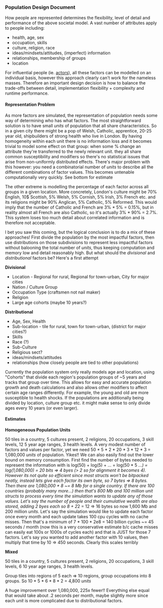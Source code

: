 ### Population Design Document
How people are represented determines the flexibility, level of detail and 
performance of the above societal model. A vast number of attributes apply to people
including: 
* health, age, sex
* occupation, skills
* culture, religion, race
* ideas/mindsets/attitudes, (imperfect) information 
* relationships, membership of groups
* location

For influential people (ie. [actors](Actors.md)), all these factors can be modelled on
an individual basis, however this approach clearly can't work for the nameless masses. 
Therefore an important design decision is how to balance the trade-offs between detail,
implementation flexibility + complexity and runtime performance. 

#### Representation Problem 
As more factors are simulated, the representation of population needs some way of 
determining who has what factors. The most straightforward solution is to have small 
*units* of population that all share characteristics. So in a given city there might be 
a pop of Welsh, Catholic, apprentice, 20-25 year old, shipbuilders of strong health
who live in London. By having homogeneity within each unit there is no information loss
and it becomes trivial to model some effect on that group: when some % change an attribute 
they're transferred to the newly relevant unit. they all share common susceptibility and 
modifiers so there's no statistical issues that arise from non-uniformly distributed effects.
There's major problem with this however: you need a combinatorial number of *units* 
to describe all the different combinations of factor values. This becomes untenable computationally
very quickly. See bottom for estimate

The other extreme is modelling the percentage of each factor across all groups in a given location.
More concretely, London's culture might be 70% English, 10$ Scottish, 5% Welsh, 5% Cornish, 
5% Irish, 3% French etc. and its religions might be 90% Anglican, 5% Catholic, 5% Reformed. This 
would imply that the number of Catholic and French are 3% * 5% = 0.15%, but in reality almost all
French are also Catholic, so it's actually 3% * 90% = 2.7%. This system loses too much detail about
correlated information and is therefore not acceptable.

I bet you saw this coming, but the logical conclusion is to do a mix of these approaches! First 
divide the population by the most impactful factors, then use distributions on those subdivisions
to represent less impactful factors without balooning the total number of *units*, thus keeping 
computation and memory low and detail reasonably high. But what should the *divisional* and 
*distributional* factors be? Here's a first attempt

**Divisional**
- Location - Regional for rural, Regional for town-urban, City for major cities
- Nation / Culture Group
- Occupation Type (craftsmen not nail maker)
- Religion
- Large age cohorts (maybe 10 years?)

**Distributional**
- Age, Sex, Health
- Sub-location - tile for rural, town for town-urban, (district for major cities?)
- Skills
- Race (?)
- Sub-Culture
- Religious sect?
- ideas/mindsets/attitudes
- relationships (how closely people are tied to other populations)

Currently the population system only really models age and location, using "Cohorts" that divide 
each region's population groups of ~5 years and tracks that group over time. This allows for 
easy and accurate population growth and death calculations and also allows other modifiers to 
affect certain age ranges differently. For example, the young and old are more susceptible to 
health shocks. If the populations are additionally being divided by location, culture group etc. it 
might make sense to only divide ages every 10 years (or even larger). 

#### Estimates


**Homogeneous Population Units**  

50 tiles in a country, 5 cultures present, 2 religions, 20 occupations, 
3 skill levels, 12 5 year age ranges, 3 health levels. A very modest number of factors and 
values per factor, yet we need 50 * 5 * 2 * 20 * 3 * 12 * 3 = 1,080,000 *units* of population. 
Yikes!! We can also easily find out the lower bound on memory consumption. First find the number of
bytes needed to represent the information with is 
log(50) + log(5) + ... = log(50 * 5 *...) = log(1,080,000) = 20 bits => 4 byes (> 2 so for alignment 
it becomes 4). However its not quite so efficient since most structs won't be bitpacked neatly, instead
lets give each factor its own byte, so 7 bytes => 8 bytes. Then there are 1,080,000 * 8 ~= 8 Mb for a 
single country. If there are 100 countries (probably many more...) then that's 800 Mb and 100 million 
*unit* structs to process every time the simulation wants to update any of those values. Let's say 
the number of people and their cumulative wealth are also stored, adding 2 byes each so 8 + 2*2 = 12 => 
16 bytes so now 1,600 Mb and 200 million *units*. Let's say the simulation would like to update each
factor once every month and each update takes 100 cpu cycles with no cache misses. Then that's a minimum
of 7 * 100 * 2e8 = 140 billion cycles ~= 45 seconds / month (now this is a very conservative estimate b/c 
cache misses can easily eat 100s or 1000s of cycles each) and that is JUST for those 7 factors. 
Let's say you wanted to add another factor with 10 values, then multiply that time by 10 => 450 seconds.
Clearly this scales terribly

**Mixed** 

50 tiles in a country, 5 cultures present, 2 religions, 20 occupations, 
3 skill levels, 6 10 year age ranges, 3 health levels. 

Group tiles into regions of 5 each => 10 regions, group occupations into 8 groups.
So 10 * 5 * 6 * 8 * 2  = 4,800 *units*

A huge improvement over 1,080,000, 225x fewer!! Everything else equal that would take about .2 seconds
per month, maybe slightly more since each *unit* is more complicated due to distributional factors.


